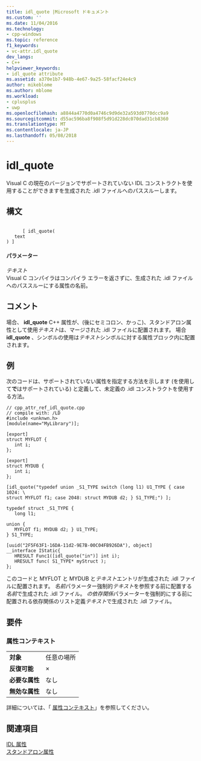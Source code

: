 ```yaml
---
title: idl_quote |Microsoft ドキュメント
ms.custom: ''
ms.date: 11/04/2016
ms.technology:
- cpp-windows
ms.topic: reference
f1_keywords:
- vc-attr.idl_quote
dev_langs:
- C++
helpviewer_keywords:
- idl_quote attribute
ms.assetid: a370e1b7-948b-4e67-9a25-58facf24e4c9
author: mikeblome
ms.author: mblome
ms.workload:
- cplusplus
- uwp
ms.openlocfilehash: a8844a4770d0a4746c9d9de32a593d0770dcc9a9
ms.sourcegitcommit: d55ac596ba8f908f5d91d228dc070dad31cb8360
ms.translationtype: MT
ms.contentlocale: ja-JP
ms.lasthandoff: 05/08/2018
---
```

# <a name="idlquote"></a>idl_quote
Visual C の現在のバージョンでサポートされていない IDL コンストラクトを使用することができますを生成された .idl ファイルへのパススルーします。  
  
## <a name="syntax"></a>構文  
  
```  
  
      [ idl_quote(  
   text  
) ]  
```  
  
#### <a name="parameters"></a>パラメーター  
 *テキスト*  
 Visual C コンパイラはコンパイラ エラーを返さずに、生成された .idl ファイルへのパススルーにする属性の名前。  
  
## <a name="remarks"></a>コメント  
 場合、 **idl_quote** C++ 属性が、(後にセミコロン、かっこ)、スタンドアロン属性として使用*テキスト*は、マージされた .idl ファイルに配置されます。 場合**idl_quote** 、シンボルの使用は*テキスト*シンボルに対する属性ブロック内に配置されます。  
  
## <a name="example"></a>例  
 次のコードは、サポートされていない属性を指定する方法を示します (を使用して**で**はサポートされている) と定義して、未定義の .idl コンストラクトを使用する方法。  
  
```  
// cpp_attr_ref_idl_quote.cpp  
// compile with: /LD  
#include <unknwn.h>  
[module(name="MyLibrary")];  
  
[export]  
struct MYFLOT {  
   int i;  
};  
  
[export]  
struct MYDUB {  
   int i;  
};  
  
[idl_quote("typedef union _S1_TYPE switch (long l1) U1_TYPE { case 1024: \  
struct MYFLOT f1; case 2048: struct MYDUB d2; } S1_TYPE;") ];  
  
typedef struct _S1_TYPE {   
   long l1;   
  
union {   
   MYFLOT f1; MYDUB d2; } U1_TYPE;   
} S1_TYPE;  
  
[uuid("2F5F63F1-16DA-11d2-9E7B-00C04FB926DA"), object]  
__interface IStatic{  
   HRESULT Func1([idl_quote("in")] int i);  
   HRESULT func( S1_TYPE* myStruct );  
};  
```  
  
 このコードと MYFLOT と MYDUB と*テキスト*エントリが生成された .idl ファイルに配置されます。 *名前*パラメーター強制的*テキスト*を参照する前に配置する*名前*で生成された .idl ファイル。 *の依存関係*パラメーターを強制的にする前に配置される依存関係のリスト定義*テキスト*で生成された .idl ファイル。  
  
## <a name="requirements"></a>要件  
  
### <a name="attribute-context"></a>属性コンテキスト  
  
|||  
|-|-|  
|**対象**|任意の場所|  
|**反復可能**|×|  
|**必要な属性**|なし|  
|**無効な属性**|なし|  
  
 詳細については、「 [属性コンテキスト](../windows/attribute-contexts.md)」を参照してください。  
  
## <a name="see-also"></a>関連項目  
 [IDL 属性](../windows/idl-attributes.md)   
 [スタンドアロン属性](../windows/stand-alone-attributes.md)   
